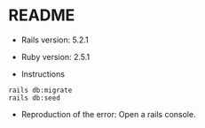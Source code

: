 # README

* Rails version: 5.2.1

* Ruby version: 2.5.1

* Instructions
```
rails db:migrate
rails db:seed
```
* Reproduction of the error:
Open a rails console.
```

```
